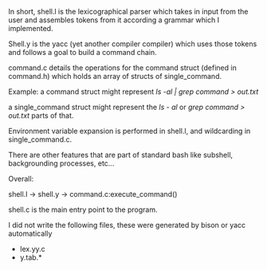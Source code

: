 In short, shell.l is the lexicographical parser which takes in input from the user and assembles tokens from it according a grammar which I implemented.

Shell.y is the yacc (yet another compiler compiler) which uses those tokens and follows a goal to build a command chain.

command.c details the operations for the command struct (defined in command.h) which holds an array of structs of single_command.

Example: a command struct might represent *ls -al | grep command > out.txt*

  a single_command struct might represent the *ls - al* or *grep command > out.txt* parts of that.
  
Environment variable expansion is performed in shell.l, and wildcarding in single_command.c.

There are other features that are part of standard bash like subshell, backgrounding processes, etc...


Overall:

shell.l -> shell.y -> command.c:execute_command()

shell.c is the main entry point to the program.

I did not write the following files, these were generated by bison or yacc automatically
- lex.yy.c
- y.tab.*
